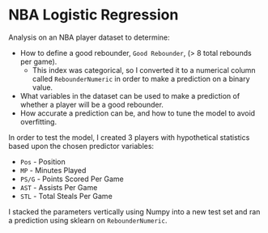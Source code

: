 # NBA Logistic Regression
Analysis on an NBA player dataset to determine:
- How to define a good rebounder, `Good Rebounder`, (> 8 total rebounds per game).
    - This index was categorical, so I converted it to a numerical column called `RebounderNumeric` in order to make a prediction on a binary value.
- What variables in the dataset can be used to make a prediction of whether a player will be a good rebounder.
- How accurate a prediction can be, and how to tune the model to avoid overfitting.

In order to test the model, I created 3 players with hypothetical statistics based upon the chosen predictor variables:
- `Pos` - Position
- `MP` - Minutes Played
- `PS/G` - Points Scored Per Game
- `AST` - Assists Per Game
- `STL` - Total Steals Per Game

I stacked the parameters vertically using Numpy into a new test set and ran a prediction using sklearn on `RebounderNumeric`.
